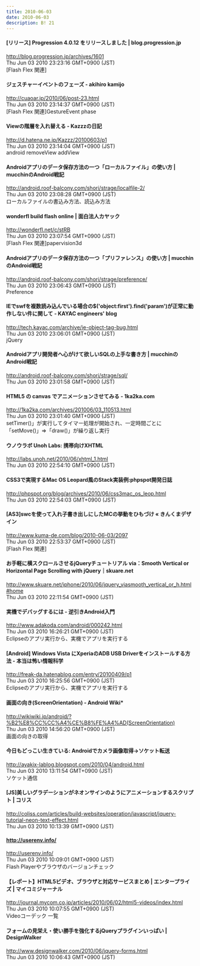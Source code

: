 ```yaml
---
title: 2010-06-03
date: 2010-06-03
description: B! 21
---
```


#### [リリース] Progression 4.0.12 をリリースしました | blog.progression.jp
http://blog.progression.jp/archives/1601<br>
Thu Jun 03 2010 23:23:16 GMT+0900 (JST)<br>
[Flash Flex 関連]


#### ジェスチャーイベントのフェーズ - akihiro kamijo
http://cuaoar.jp/2010/06/post-23.html<br>
Thu Jun 03 2010 23:14:37 GMT+0900 (JST)<br>
[Flash Flex 関連]GestureEvent  phase


#### Viewの階層を入れ替える  - Kazzzの日記
http://d.hatena.ne.jp/Kazzz/20100603/p1<br>
Thu Jun 03 2010 23:14:04 GMT+0900 (JST)<br>
android removeView addView


#### Androidアプリのデータ保存方法の一つ「ローカルファイル」の使い方  |  mucchinのAndroid戦記
http://android.roof-balcony.com/shori/strage/localfile-2/<br>
Thu Jun 03 2010 23:08:28 GMT+0900 (JST)<br>
ローカルファイルの書込み方法、読込み方法


#### wonderfl build flash online | 面白法人カヤック
http://wonderfl.net/c/stRB<br>
Thu Jun 03 2010 23:07:54 GMT+0900 (JST)<br>
[Flash Flex 関連]papervision3d


#### Androidアプリのデータ保存方法の一つ「プリファレンス」の使い方  |  mucchinのAndroid戦記
http://android.roof-balcony.com/shori/strage/preference/<br>
Thu Jun 03 2010 23:06:43 GMT+0900 (JST)<br>
Preference


#### IEでswfを複数読み込んでいる場合の$('object:first').find('param')が正常に動作しない件に関して - KAYAC engineers' blog
http://tech.kayac.com/archive/ie-object-tag-bug.html<br>
Thu Jun 03 2010 23:06:01 GMT+0900 (JST)<br>
jQuery


#### Androidアプリ開発者へ心がけて欲しいSQLの上手な書き方  |  mucchinのAndroid戦記
http://android.roof-balcony.com/shori/strage/sql/<br>
Thu Jun 03 2010 23:01:58 GMT+0900 (JST)<br>


#### HTML5 の canvas でアニメーションさせてみる - 1ka2ka.com
http://1ka2ka.com/archives/201006/03_110513.html<br>
Thu Jun 03 2010 23:01:40 GMT+0900 (JST)<br>
setTimer()」が実行してタイマー処理が開始され、一定時間ごとに「setMove()」⇒「draw()」が繰り返し実行


#### ウノウラボ Unoh Labs: 携帯向けXHTML
http://labs.unoh.net/2010/06/xhtml_1.html<br>
Thu Jun 03 2010 22:54:10 GMT+0900 (JST)<br>


#### CSS3で実現するMac OS Leopard風のStack実装例:phpspot開発日誌
http://phpspot.org/blog/archives/2010/06/css3mac_os_leop.html<br>
Thu Jun 03 2010 22:54:03 GMT+0900 (JST)<br>


#### [AS3]swcを使って入れ子書き出しにしたMCの挙動をひもづけ « きんくまデザイン
http://www.kuma-de.com/blog/2010-06-03/2097<br>
Thu Jun 03 2010 22:53:37 GMT+0900 (JST)<br>
[Flash Flex 関連]


#### お手軽に横スクロールさせるjQueryチュートリアル via：Smooth Vertical or Horizontal Page Scrolling with jQuery｜skuare.net
http://www.skuare.net/iphone/2010/06/jquery_viasmooth_vertical_or_h.html#home<br>
Thu Jun 03 2010 22:11:54 GMT+0900 (JST)<br>


#### 実機でデバッグするには - 逆引きAndroid入門
http://www.adakoda.com/android/000242.html<br>
Thu Jun 03 2010 16:26:21 GMT+0900 (JST)<br>
Eclipseのアプリ実行から、実機でアプリを実行する


####  [Android] Windows Vista にXperiaのADB USB Driverをインストールする方法 - 本当は怖い情報科学
http://freak-da.hatenablog.com/entry/20100409/p1<br>
Thu Jun 03 2010 16:25:56 GMT+0900 (JST)<br>
Eclipseのアプリ実行から、実機でアプリを実行する


#### 画面の向き(ScreenOrientation) - Android Wiki*
http://wikiwiki.jp/android/?%B2%E8%CC%CC%A4%CE%B8%FE%A4%AD(ScreenOrientation)<br>
Thu Jun 03 2010 14:56:20 GMT+0900 (JST)<br>
画面の向きの取得


#### 今日もどっこい生きている: Androidでカメラ画像取得→ソケット転送
http://ayakix-lablog.blogspot.com/2010/04/android.html<br>
Thu Jun 03 2010 13:11:54 GMT+0900 (JST)<br>
ソケット通信


####   [JS]美しいグラデーションがネオンサインのようにアニメーションするスクリプト | コリス
http://coliss.com/articles/build-websites/operation/javascript/jquery-tutorial-neon-text-effect.html<br>
Thu Jun 03 2010 10:13:39 GMT+0900 (JST)<br>


#### http://userenv.info/
http://userenv.info/<br>
Thu Jun 03 2010 10:09:01 GMT+0900 (JST)<br>
Flash Playerやブラウザのバージョンチェック


#### 【レポート】HTML5ビデオ、ブラウザと対応サービスまとめ | エンタープライズ | マイコミジャーナル
http://journal.mycom.co.jp/articles/2010/06/02/html5-videos/index.html<br>
Thu Jun 03 2010 10:07:55 GMT+0900 (JST)<br>
Videoコーデック 一覧


#### フォームの見栄え・使い勝手を強化するjQueryプラグインいっぱい | DesignWalker
http://www.designwalker.com/2010/06/jquery-forms.html<br>
Thu Jun 03 2010 10:06:43 GMT+0900 (JST)<br>


